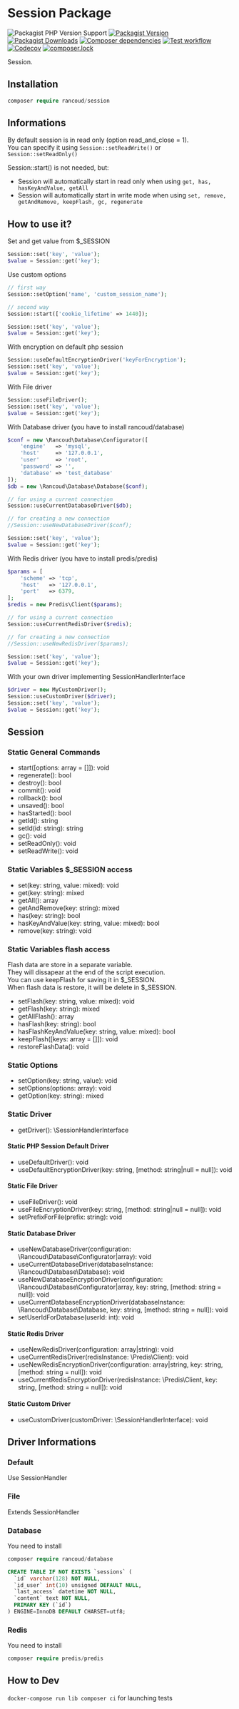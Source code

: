 # Session Package

![Packagist PHP Version Support](https://img.shields.io/packagist/php-v/rancoud/session)
[![Packagist Version](https://img.shields.io/packagist/v/rancoud/session)](https://packagist.org/packages/rancoud/session)
[![Packagist Downloads](https://img.shields.io/packagist/dt/rancoud/session)](https://packagist.org/packages/rancoud/session)
[![Composer dependencies](https://img.shields.io/badge/dependencies-0-brightgreen)](https://github.com/rancoud/session/blob/master/composer.json)
[![Test workflow](https://img.shields.io/github/workflow/status/rancoud/session/test?label=test&logo=github)](https://github.com/rancoud/session/actions?workflow=test)
[![Codecov](https://img.shields.io/codecov/c/github/rancoud/session?logo=codecov)](https://codecov.io/gh/rancoud/session)
[![composer.lock](https://poser.pugx.org/rancoud/session/composerlock)](https://packagist.org/packages/rancoud/session)

Session.  

## Installation
```php
composer require rancoud/session
```

## Informations
By default session is in read only (option read_and_close = 1).  
You can specify it using `Session::setReadWrite()` or `Session::setReadOnly()`  

Session::start() is not needed, but: 
* Session will automatically start in read only when using `get, has, hasKeyAndValue, getAll`
* Session will automatically start in write mode when using `set, remove, getAndRemove, keepFlash, gc, regenerate`

## How to use it?
Set and get value from $_SESSION
```php
Session::set('key', 'value');
$value = Session::get('key');
```
Use custom options
```php
// first way
Session::setOption('name', 'custom_session_name');

// second way
Session::start(['cookie_lifetime' => 1440]);

Session::set('key', 'value');
$value = Session::get('key');
```
With encryption on default php session
```php
Session::useDefaultEncryptionDriver('keyForEncryption');
Session::set('key', 'value');
$value = Session::get('key');
```
With File driver
```php
Session::useFileDriver();
Session::set('key', 'value');
$value = Session::get('key');
```
With Database driver (you have to install rancoud/database)
```php
$conf = new \Rancoud\Database\Configurator([
    'engine'   => 'mysql',
    'host'     => '127.0.0.1',
    'user'     => 'root',
    'password' => '',
    'database' => 'test_database'
]);
$db = new \Rancoud\Database\Database($conf);

// for using a current connection
Session::useCurrentDatabaseDriver($db);

// for creating a new connection
//Session::useNewDatabaseDriver($conf);

Session::set('key', 'value');
$value = Session::get('key');
```
With Redis driver (you have to install predis/predis)
```php
$params = [
    'scheme' => 'tcp',
    'host'   => '127.0.0.1',
    'port'   => 6379,
];
$redis = new Predis\Client($params);

// for using a current connection
Session::useCurrentRedisDriver($redis);

// for creating a new connection
//Session::useNewRedisDriver($params);

Session::set('key', 'value');
$value = Session::get('key');
```
With your own driver implementing SessionHandlerInterface
```php
$driver = new MyCustomDriver();
Session::useCustomDriver($driver);
Session::set('key', 'value');
$value = Session::get('key');
```

## Session
### Static General Commands  
* start([options: array = []]): void  
* regenerate(): bool  
* destroy(): bool  
* commit(): void  
* rollback(): bool  
* unsaved(): bool  
* hasStarted(): bool  
* getId(): string  
* setId(id: string): string  
* gc(): void  
* setReadOnly(): void  
* setReadWrite(): void  

### Static Variables $_SESSION access
* set(key: string, value: mixed): void  
* get(key: string): mixed  
* getAll(): array  
* getAndRemove(key: string): mixed  
* has(key: string): bool  
* hasKeyAndValue(key: string, value: mixed): bool  
* remove(key: string): void  

### Static Variables flash access
Flash data are store in a separate variable.  
They will dissapear at the end of the script execution.  
You can use keepFlash for saving it in $_SESSION.  
When flash data is restore, it will be delete in $_SESSION.  

* setFlash(key: string, value: mixed): void    
* getFlash(key: string): mixed  
* getAllFlash(): array  
* hasFlash(key: string): bool  
* hasFlashKeyAndValue(key: string, value: mixed): bool  
* keepFlash([keys: array = []]): void  
* restoreFlashData(): void  

### Static Options  
* setOption(key: string, value): void  
* setOptions(options: array): void  
* getOption(key: string): mixed  

### Static Driver
* getDriver(): \SessionHandlerInterface  

#### Static PHP Session Default Driver
* useDefaultDriver(): void  
* useDefaultEncryptionDriver(key: string, [method: string|null = null]): void  

#### Static File Driver
* useFileDriver(): void  
* useFileEncryptionDriver(key: string, [method: string|null = null]): void  
* setPrefixForFile(prefix: string): void  

#### Static Database Driver
* useNewDatabaseDriver(configuration: \Rancoud\Database\Configurator|array): void  
* useCurrentDatabaseDriver(databaseInstance: \Rancoud\Database\Database): void  
* useNewDatabaseEncryptionDriver(configuration: \Rancoud\Database\Configurator|array, key: string, [method: string = null]): void  
* useCurrentDatabaseEncryptionDriver(databaseInstance: \Rancoud\Database\Database, key: string, [method: string = null]): void  
* setUserIdForDatabase(userId: int): void  

#### Static Redis Driver
* useNewRedisDriver(configuration: array|string): void  
* useCurrentRedisDriver(redisInstance: \Predis\Client): void  
* useNewRedisEncryptionDriver(configuration: array|string, key: string, [method: string = null]): void  
* useCurrentRedisEncryptionDriver(redisInstance: \Predis\Client, key: string, [method: string = null]): void  

#### Static Custom Driver
* useCustomDriver(customDriver: \SessionHandlerInterface): void  

## Driver Informations
### Default
Use SessionHandler
### File
Extends SessionHandler
### Database
You need to install
```php
composer require rancoud/database
```
```sql
CREATE TABLE IF NOT EXISTS `sessions` (
  `id` varchar(128) NOT NULL,
  `id_user` int(10) unsigned DEFAULT NULL,
  `last_access` datetime NOT NULL,
  `content` text NOT NULL,
  PRIMARY KEY (`id`)
) ENGINE=InnoDB DEFAULT CHARSET=utf8;

```
### Redis
You need to install
```php
composer require predis/predis
```

## How to Dev
`docker-compose run lib composer ci` for launching tests
